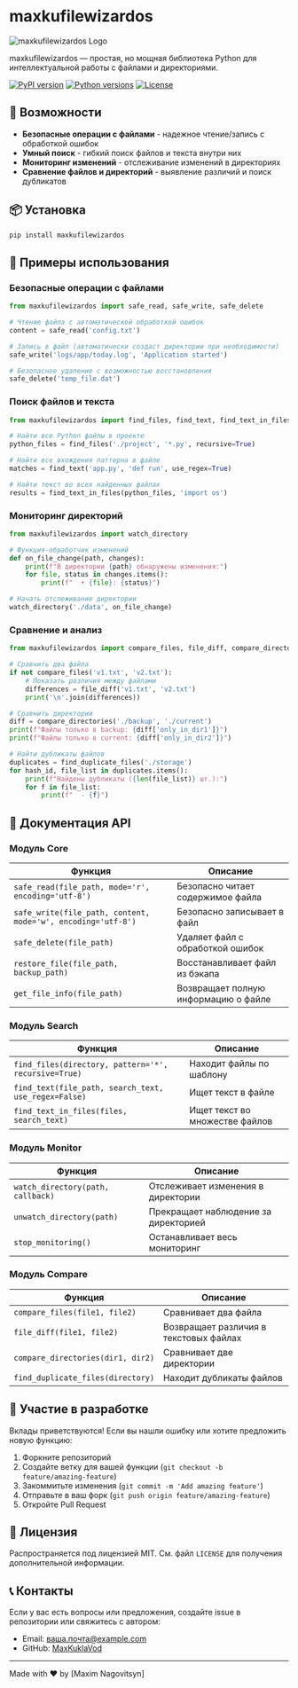 # maxkufilewizardos

![maxkufilewizardos Logo](https://via.placeholder.com/150x150?text=FWO)

maxkufilewizardos — простая, но мощная библиотека Python для интеллектуальной работы с файлами и директориями.

[![PyPI version](https://img.shields.io/badge/pypi-v0.1.0-blue.svg)](https://test.pypi.org/)
[![Python versions](https://img.shields.io/badge/python-3.6%2B-brightgreen.svg)](https://www.python.org/downloads/)
[![License](https://img.shields.io/badge/license-MIT-green.svg)](LICENSE)

## 🚀 Возможности

- **Безопасные операции с файлами** - надежное чтение/запись с обработкой ошибок
- **Умный поиск** - гибкий поиск файлов и текста внутри них
- **Мониторинг изменений** - отслеживание изменений в директориях
- **Сравнение файлов и директорий** - выявление различий и поиск дубликатов

## 📦 Установка

```bash
pip install maxkufilewizardos
```

## 🔧 Примеры использования

### Безопасные операции с файлами

```python
from maxkufilewizardos import safe_read, safe_write, safe_delete

# Чтение файла с автоматической обработкой ошибок
content = safe_read('config.txt')

# Запись в файл (автоматически создаст директории при необходимости)
safe_write('logs/app/today.log', 'Application started')

# Безопасное удаление с возможностью восстановления
safe_delete('temp_file.dat')
```

### Поиск файлов и текста

```python
from maxkufilewizardos import find_files, find_text, find_text_in_files

# Найти все Python файлы в проекте
python_files = find_files('./project', '*.py', recursive=True)

# Найти все вхождения паттерна в файле
matches = find_text('app.py', 'def run', use_regex=True)

# Найти текст во всех найденных файлах
results = find_text_in_files(python_files, 'import os')
```

### Мониторинг директорий

```python
from maxkufilewizardos import watch_directory

# Функция-обработчик изменений
def on_file_change(path, changes):
    print(f"В директории {path} обнаружены изменения:")
    for file, status in changes.items():
        print(f"  • {file}: {status}")

# Начать отслеживание директории
watch_directory('./data', on_file_change)
```

### Сравнение и анализ

```python
from maxkufilewizardos import compare_files, file_diff, compare_directories, find_duplicate_files

# Сравнить два файла
if not compare_files('v1.txt', 'v2.txt'):
    # Показать различия между файлами
    differences = file_diff('v1.txt', 'v2.txt')
    print('\n'.join(differences))

# Сравнить директории
diff = compare_directories('./backup', './current')
print(f"Файлы только в backup: {diff['only_in_dir1']}")
print(f"Файлы только в current: {diff['only_in_dir2']}")

# Найти дубликаты файлов
duplicates = find_duplicate_files('./storage')
for hash_id, file_list in duplicates.items():
    print(f"Найдены дубликаты ({len(file_list)} шт.):")
    for f in file_list:
        print(f"  - {f}")
```

## 📘 Документация API

### Модуль Core

| Функция | Описание |
|---------|----------|
| `safe_read(file_path, mode='r', encoding='utf-8')` | Безопасно читает содержимое файла |
| `safe_write(file_path, content, mode='w', encoding='utf-8')` | Безопасно записывает в файл |
| `safe_delete(file_path)` | Удаляет файл с обработкой ошибок |
| `restore_file(file_path, backup_path)` | Восстанавливает файл из бэкапа |
| `get_file_info(file_path)` | Возвращает полную информацию о файле |

### Модуль Search

| Функция | Описание |
|---------|----------|
| `find_files(directory, pattern='*', recursive=True)` | Находит файлы по шаблону |
| `find_text(file_path, search_text, use_regex=False)` | Ищет текст в файле |
| `find_text_in_files(files, search_text)` | Ищет текст во множестве файлов |

### Модуль Monitor

| Функция | Описание |
|---------|----------|
| `watch_directory(path, callback)` | Отслеживает изменения в директории |
| `unwatch_directory(path)` | Прекращает наблюдение за директорией |
| `stop_monitoring()` | Останавливает весь мониторинг |

### Модуль Compare

| Функция | Описание |
|---------|----------|
| `compare_files(file1, file2)` | Сравнивает два файла |
| `file_diff(file1, file2)` | Возвращает различия в текстовых файлах |
| `compare_directories(dir1, dir2)` | Сравнивает две директории |
| `find_duplicate_files(directory)` | Находит дубликаты файлов |

## 🤝 Участие в разработке

Вклады приветствуются! Если вы нашли ошибку или хотите предложить новую функцию:

1. Форкните репозиторий
2. Создайте ветку для вашей функции (`git checkout -b feature/amazing-feature`)
3. Закоммитьте изменения (`git commit -m 'Add amazing feature'`)
4. Отправьте в ваш форк (`git push origin feature/amazing-feature`)
5. Откройте Pull Request

## 📄 Лицензия

Распространяется под лицензией MIT. См. файл `LICENSE` для получения дополнительной информации.

## 📞 Контакты

Если у вас есть вопросы или предложения, создайте issue в репозитории или свяжитесь с автором:

- Email: ваша.почта@example.com
- GitHub: [MaxKuklaVod](https://github.com/MaxKuklaVod)

---

Made with ❤️ by [Maxim Nagovitsyn]